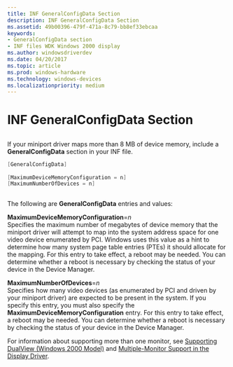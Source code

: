 ```yaml
---
title: INF GeneralConfigData Section
description: INF GeneralConfigData Section
ms.assetid: 49b00396-479f-471a-8c79-bb8ef33ebcaa
keywords:
- GeneralConfigData section
- INF files WDK Windows 2000 display
ms.author: windowsdriverdev
ms.date: 04/20/2017
ms.topic: article
ms.prod: windows-hardware
ms.technology: windows-devices
ms.localizationpriority: medium
---
```


# INF GeneralConfigData Section


## <span id="ddk_inf_generalconfigdata_section_gg"></span><span id="DDK_INF_GENERALCONFIGDATA_SECTION_GG"></span>


If your miniport driver maps more than 8 MB of device memory, include a **GeneralConfigData** section in your INF file.

```cpp
[GeneralConfigData]
 
[MaximumDeviceMemoryConfiguration = n]
[MaximumNumberOfDevices = n]
 
```

The following are **GeneralConfigData** entries and values:

<span id="MaximumDeviceMemoryConfiguration_n"></span><span id="maximumdevicememoryconfiguration_n"></span><span id="MAXIMUMDEVICEMEMORYCONFIGURATION_N"></span>**MaximumDeviceMemoryConfiguration**=*n*  
Specifies the maximum number of megabytes of device memory that the miniport driver will attempt to map into the system address space for one video device enumerated by PCI. Windows uses this value as a hint to determine how many system page table entries (PTEs) it should allocate for the mapping. For this entry to take effect, a reboot may be needed. You can determine whether a reboot is necessary by checking the status of your device in the Device Manager.

<span id="MaximumNumberOfDevices_n"></span><span id="maximumnumberofdevices_n"></span><span id="MAXIMUMNUMBEROFDEVICES_N"></span>**MaximumNumberOfDevices**=*n*  
Specifies how many video devices (as enumerated by PCI and driven by your miniport driver) are expected to be present in the system. If you specify this entry, you must also specify the **MaximumDeviceMemoryConfiguration** entry. For this entry to take effect, a reboot may be needed. You can determine whether a reboot is necessary by checking the status of your device in the Device Manager.

For information about supporting more than one monitor, see [Supporting DualView (Windows 2000 Model)](supporting-dualview--windows-2000-model-.md) and [Multiple-Monitor Support in the Display Driver](multiple-monitor-support-in-the-display-driver.md).

 

 





